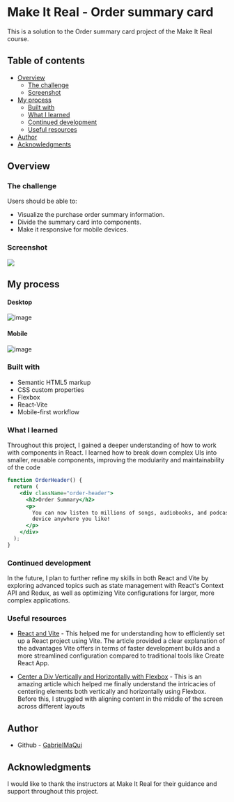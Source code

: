 # Make It Real - Order summary card

This is a solution to the Order summary card project of the Make It Real course.

## Table of contents

- [Overview](#overview)
  - [The challenge](#the-challenge)
  - [Screenshot](#screenshot)
- [My process](#my-process)
  - [Built with](#built-with)
  - [What I learned](#what-i-learned)
  - [Continued development](#continued-development)
  - [Useful resources](#useful-resources)
- [Author](#author)
- [Acknowledgments](#acknowledgments)

## Overview

### The challenge

Users should be able to:

- Visualize the purchase order summary information.
- Divide the summary card into components.
- Make it responsive for mobile devices.

### Screenshot

![](./screenshot.jpg)

## My process
#### Desktop
![image](https://github.com/user-attachments/assets/ae4af3ea-5632-4941-a1ef-bf53245fcc5a)

#### Mobile

![image](https://github.com/user-attachments/assets/ead36b88-95b9-4a73-867d-5001c29a4835)


### Built with

- Semantic HTML5 markup
- CSS custom properties
- Flexbox
- React-Vite
- Mobile-first workflow

### What I learned

Throughout this project, I gained a deeper understanding of how to work with components in React. I learned how to break down complex UIs into smaller, reusable components, improving the modularity and maintainability of the code

```jsx
function OrderHeader() {
  return (
    <div className="order-header">
      <h2>Order Summary</h2>
      <p>
        You can now listen to millions of songs, audiobooks, and podcasts on any
        device anywhere you like!
      </p>
    </div>
  );
}
```
### Continued development

In the future, I plan to further refine my skills in both React and Vite by exploring advanced topics such as state management with React's Context API and Redux, as well as optimizing Vite configurations for larger, more complex applications.

### Useful resources

- [React and Vite](https://carlosazaustre.es/react-vite) - This helped me for understanding how to efficiently set up a React project using Vite. The article provided a clear explanation of the advantages Vite offers in terms of faster development builds and a more streamlined configuration compared to traditional tools like Create React App.

- [Center a Div Vertically and Horizontally with Flexbox](https://www.freecodecamp.org/espanol/news/centrar-en-html-div-con-css/) - This is an amazing article which helped me finally understand the intricacies of centering elements both vertically and horizontally using Flexbox. Before this, I struggled with aligning content in the middle of the screen across different layouts

## Author

- Github - [GabrielMaQui](https://github.com/GabrielMaQui)

## Acknowledgments

I would like to thank the instructors at Make It Real for their guidance and support throughout this project.
